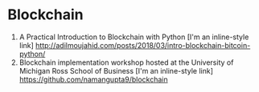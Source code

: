 # Blockchain
1. A Practical Introduction to Blockchain with Python
[I'm an inline-style link] http://adilmoujahid.com/posts/2018/03/intro-blockchain-bitcoin-python/
2. Blockchain implementation workshop hosted at the University of Michigan Ross School of Business
 [I'm an inline-style link] https://github.com/namangupta9/blockchain
